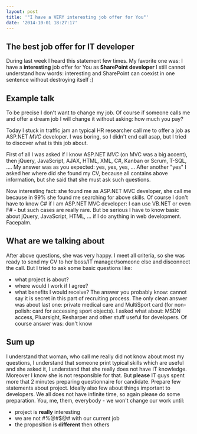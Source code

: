 ```yaml
---
layout: post
title: '"I have a VERY interesting job offer for You"'
date: '2014-10-01 18:27:17'
---
```


## The best job offer for IT developer
During last week I heard this statement few times. My favorite one was:
I have a **interesting** job offer for You as **SharePoint developer**
I still cannot understand how words: interesting and SharePoint can coexist in one sentence without destroying itself :)

## Example talk
To be precise I don't want to change my job. Of course if someone calls me and offer a dream job I will change it without asking: how much you pay?

Today I stuck in traffic jam an typical HR researcher call me to offer a job as ASP.NET *MVC* developer. I was boring, so I didn't end call asap, but I tried to discover what is this job about.

First of all I was asked if I know ASP.NET *MVC* (on MVC was a big accent), then jQuery, JavaScript, AJAX, HTML, XML, C#, Kanban or Scrum, T-SQL, ....
My answer was as you expected: yes, yes, yes, ... 
After another "yes" I asked her where did she found my CV, because all contains above information, but she said that she must ask such questions.

Now interesting fact: she found me as ASP.NET MVC developer, she call me because in 99% she found me searching for above skills. Of course I don't have to know C# if I am ASP.NET MVC developer: I can use VB.NET or even F# - but such cases are really rare. But be serious I have to know basic about jQuery, JavaScript, HTML, ... if I do anything in web development. Facepalm.

## What are we talking about
After above questions, she was very happy. I meet all criteria, so she was ready to send my CV to her boss/IT manager/someone else and disconnect the call. But I tried to ask some basic questions like:
- what project is about?
- where would I work if I agree?
- what benefits I would receive?
The answer you probably know: cannot say it is secret in this part of recruiting process. The only clean answer was about last one: private medical care and MultiSport card (for non-polish: card for accessing sport objects). I asked what about: MSDN access, Pluarsight, Resharper and other stuff useful for developers. Of course answer was: don't know

## Sum up
I understand that woman, who call me really did not know about most my questions, I understand that someone print typical skills which are useful and she asked it, I understand that she really does not have IT knowledge. Moreover I know she is not responsible for that. But **please** IT guys spent more that 2 minutes preparing questionnaire for candidate. Prepare few statements about project. Ideally also few about things important to developers. We all does not have infinite time, so again please do some preparation. You, me, them, everybody - we won't change our work until:
- project is **really** interesting
- we are not $%$#%@#$@# with our current job
- the proposition is **different** then others
